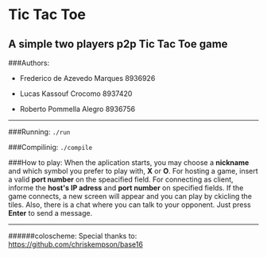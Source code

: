 Tic Tac Toe
===========
A simple two players p2p Tic Tac Toe game
----------------------------------------

###Authors:
<ul>
	<li><p> Frederico de Azevedo Marques	8936926</p></li>
	<li><p> Lucas Kassouf Crocomo			8937420</p></li>
	<li><p> Roberto Pommella Alegro			8936756</p></li>
</ul>

* * *

###Running:
    <code>./run</code>

###Compilinig:
	<code>./compile</code>

###How to play:
	When the aplication starts, you may choose a <b>nickname</b> and which symbol you prefer to play with, <b>X</b> or <b>O</b>.
	For hosting a game, insert a valid <b>port number</b> on the speacified field.
	For connecting as client, informe the <b>host's IP adress</b> and <b>port number</b> on specified fields.
	If the game connects, a new screen will appear and you can play by ckicling the tiles. 
	Also, there is a chat where you can talk to your opponent. Just press <b>Enter</b> to send a message.
	
* * *

######coloscheme:
Special thanks to:
https://github.com/chriskempson/base16

